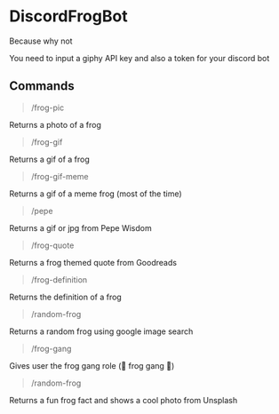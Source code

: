 # DiscordFrogBot
 Because why not
 
 You need to input a giphy API key and also a token for your discord bot
 

## Commands

> /frog-pic
> 
Returns a photo of a frog

> /frog-gif
> 
Returns a gif of a frog

> /frog-gif-meme
> 
Returns a gif of a meme frog (most of the time)

> /pepe
> 
Returns a gif or jpg from Pepe Wisdom

> /frog-quote
> 
Returns a frog themed quote from Goodreads

> /frog-definition
> 
Returns the definition of a frog

> /random-frog
> 
Returns a random frog using google image search

> /frog-gang
> 
Gives user the frog gang role (🐸 frog gang 🐸)

> /random-frog
> 
Returns a fun frog fact and shows a cool photo from Unsplash
